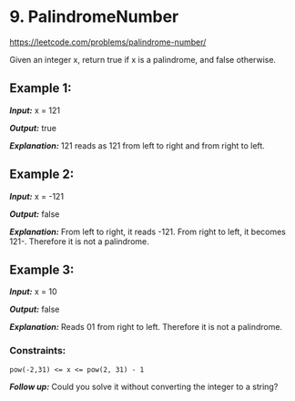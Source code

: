 # 9. PalindromeNumber
https://leetcode.com/problems/palindrome-number/

Given an integer x, return true if x is a palindrome, and false otherwise.

## Example 1:

***Input:*** x = 121

***Output:*** true

***Explanation:*** 121 reads as 121 from left to right and from right to left.

## Example 2:

***Input:*** x = -121

***Output:*** false

***Explanation:*** From left to right, it reads -121. From right to left, it becomes 121-. Therefore it is not a palindrome.

## Example 3:

***Input:*** x = 10

***Output:*** false

***Explanation:*** Reads 01 from right to left. Therefore it is not a palindrome.

### Constraints:

```pow(-2,31) <= x <= pow(2, 31) - 1```

***Follow up:*** Could you solve it without converting the integer to a string?

